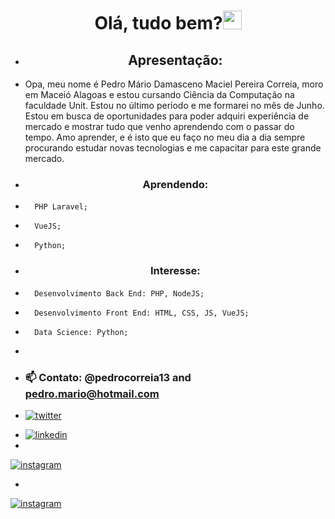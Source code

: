 <h1 align="center">Olá, tudo bem?<img src="https://raw.githubusercontent.com/kaueMarques/kaueMarques/master/hi.gif" width="30px"></h1>



- <h2 align="center">Apresentação: </h2>
 - Opa, meu nome é Pedro Mário Damasceno Maciel Pereira Correia, moro em Maceió Alagoas e estou cursando Ciência da Computação na faculdade Unit. Estou no último período e me formarei no mês de Junho. Estou em busca de oportunidades para poder adquiri experiência de mercado e mostrar tudo que venho aprendendo com o passar do tempo. Amo aprender, e é isto que eu faço no meu dia a dia sempre procurando estudar novas tecnologias e me capacitar para este grande mercado. 


<!--- 🔭 I’m currently working on ... -->
- <h3 align="center">Aprendendo: </h3>
-       PHP Laravel;
-       VueJS;
-       Python;
- <h3 align="center">Interesse: </h3>
-       Desenvolvimento Back End: PHP, NodeJS;
-       Desenvolvimento Front End: HTML, CSS, JS, VueJS;
-       Data Science: Python;
-               
- ### 📫 Contato: @pedrocorreia13 and pedro.mario@hotmail.com
- <a href="https://twitter.com/Pedromario00" target="_blank">
  <img src="https://img.shields.io/badge/-pedromario-05122A?style=flat&logo=twitter"  alt="twitter"/>  
</a>

- <a href="https://www.linkedin.com/in/pedrom-correia/" target="_blank">
  <img src="https://img.shields.io/badge/-pedromario-05122A?style=flat&logo=linkedin"  alt="linkedin"/>
  </a>
 
- <a href="https://www.instagram.com/pedrocorreia13/" target="_blank">
 <img  src="https://img.shields.io/badge/-pedromario-05122A?style=flat&logo=instagram"  alt="instagram"/>
 </a>
 
 - <a href="pedro.mario@hotmail.com" target="_blank">
  <img  src="https://img.shields.io/badge/-pedro.mario@hotmail.com-05122A?style=flat&logo=gmail"  alt="instagram"/>
  </a>

